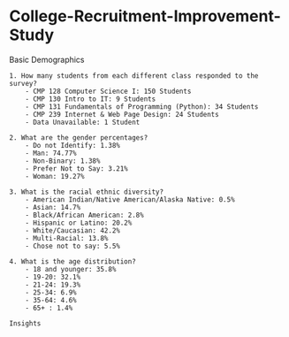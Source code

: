 # College-Recruitment-Improvement-Study

Basic Demographics

    1. How many students from each different class responded to the survey?
		- CMP 128 Computer Science I: 150 Students
		- CMP 130 Intro to IT: 9 Students
		- CMP 131 Fundamentals of Programming (Python): 34 Students
		- CMP 239 Internet & Web Page Design: 24 Students
		- Data Unavailable: 1 Student
		
	2. What are the gender percentages?
		- Do not Identify: 1.38%
		- Man: 74.77%
		- Non-Binary: 1.38%
		- Prefer Not to Say: 3.21%
		- Woman: 19.27%
		
	3. What is the racial ethnic diversity?
		- American Indian/Native American/Alaska Native: 0.5%
		- Asian: 14.7%
		- Black/African American: 2.8%
		- Hispanic or Latino: 20.2%
		- White/Caucasian: 42.2%
		- Multi-Racial: 13.8%
		- Chose not to say: 5.5%
		
	4. What is the age distribution?
		- 18 and younger: 35.8%
		- 19-20: 32.1%
		- 21-24: 19.3%
		- 25-34: 6.9%
		- 35-64: 4.6%
		- 65+ : 1.4%
	
	Insights
		

